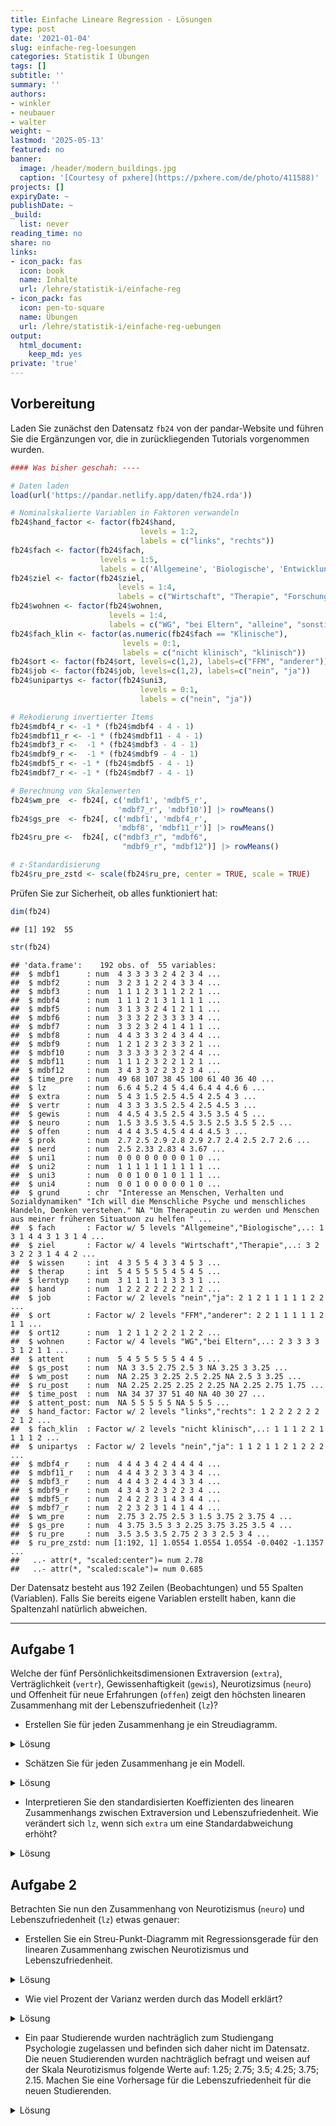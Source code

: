 ```yaml
---
title: Einfache Lineare Regression - Lösungen
type: post
date: '2021-01-04'
slug: einfache-reg-loesungen
categories: Statistik I Übungen
tags: []
subtitle: ''
summary: ''
authors:
- winkler
- neubauer
- walter
weight: ~
lastmod: '2025-05-13'
featured: no
banner:
  image: /header/modern_buildings.jpg
  caption: '[Courtesy of pxhere](https://pxhere.com/de/photo/411588)'
projects: []
expiryDate: ~
publishDate: ~
_build:
  list: never
reading_time: no
share: no
links:
- icon_pack: fas
  icon: book
  name: Inhalte
  url: /lehre/statistik-i/einfache-reg
- icon_pack: fas
  icon: pen-to-square
  name: Übungen
  url: /lehre/statistik-i/einfache-reg-uebungen
output:
  html_document:
    keep_md: yes
private: 'true'
---
```




## Vorbereitung

Laden Sie zunächst den Datensatz `fb24` von der pandar-Website und führen Sie die Ergänzungen vor, die in zurückliegenden Tutorials vorgenommen wurden. 


```r
#### Was bisher geschah: ----

# Daten laden
load(url('https://pandar.netlify.app/daten/fb24.rda'))  

# Nominalskalierte Variablen in Faktoren verwandeln
fb24$hand_factor <- factor(fb24$hand,
                             levels = 1:2,
                             labels = c("links", "rechts"))
fb24$fach <- factor(fb24$fach,
                    levels = 1:5,
                    labels = c('Allgemeine', 'Biologische', 'Entwicklung', 'Klinische', 'Diag./Meth.'))
fb24$ziel <- factor(fb24$ziel,
                        levels = 1:4,
                        labels = c("Wirtschaft", "Therapie", "Forschung", "Andere"))
fb24$wohnen <- factor(fb24$wohnen, 
                      levels = 1:4, 
                      labels = c("WG", "bei Eltern", "alleine", "sonstiges"))
fb24$fach_klin <- factor(as.numeric(fb24$fach == "Klinische"),
                         levels = 0:1,
                         labels = c("nicht klinisch", "klinisch"))
fb24$ort <- factor(fb24$ort, levels=c(1,2), labels=c("FFM", "anderer"))
fb24$job <- factor(fb24$job, levels=c(1,2), labels=c("nein", "ja"))
fb24$unipartys <- factor(fb24$uni3,
                             levels = 0:1,
                             labels = c("nein", "ja"))

# Rekodierung invertierter Items
fb24$mdbf4_r <- -1 * (fb24$mdbf4 - 4 - 1)
fb24$mdbf11_r <- -1 * (fb24$mdbf11 - 4 - 1)
fb24$mdbf3_r <-  -1 * (fb24$mdbf3 - 4 - 1)
fb24$mdbf9_r <-  -1 * (fb24$mdbf9 - 4 - 1)
fb24$mdbf5_r <- -1 * (fb24$mdbf5 - 4 - 1)
fb24$mdbf7_r <- -1 * (fb24$mdbf7 - 4 - 1)

# Berechnung von Skalenwerten
fb24$wm_pre  <- fb24[, c('mdbf1', 'mdbf5_r', 
                        'mdbf7_r', 'mdbf10')] |> rowMeans()
fb24$gs_pre  <- fb24[, c('mdbf1', 'mdbf4_r', 
                        'mdbf8', 'mdbf11_r')] |> rowMeans()
fb24$ru_pre <-  fb24[, c("mdbf3_r", "mdbf6", 
                         "mdbf9_r", "mdbf12")] |> rowMeans()

# z-Standardisierung
fb24$ru_pre_zstd <- scale(fb24$ru_pre, center = TRUE, scale = TRUE)
```

Prüfen Sie zur Sicherheit, ob alles funktioniert hat: 


```r
dim(fb24)
```

```
## [1] 192  55
```

```r
str(fb24)
```

```
## 'data.frame':	192 obs. of  55 variables:
##  $ mdbf1      : num  4 3 3 3 3 2 4 2 3 4 ...
##  $ mdbf2      : num  3 2 3 1 2 2 4 3 3 4 ...
##  $ mdbf3      : num  1 1 1 2 3 1 1 2 2 1 ...
##  $ mdbf4      : num  1 1 1 2 1 3 1 1 1 1 ...
##  $ mdbf5      : num  3 1 3 3 2 4 1 2 1 1 ...
##  $ mdbf6      : num  3 3 3 2 2 3 3 3 3 4 ...
##  $ mdbf7      : num  3 3 2 3 2 4 1 4 1 1 ...
##  $ mdbf8      : num  4 4 3 3 3 2 4 3 4 4 ...
##  $ mdbf9      : num  1 2 1 2 3 2 3 3 2 1 ...
##  $ mdbf10     : num  3 3 3 3 3 2 3 2 4 4 ...
##  $ mdbf11     : num  1 1 1 2 3 2 2 1 2 1 ...
##  $ mdbf12     : num  3 4 3 3 2 2 3 2 3 4 ...
##  $ time_pre   : num  49 68 107 38 45 100 61 40 36 40 ...
##  $ lz         : num  6.6 4 5.2 4 5 4.4 6.4 4 4.6 6 ...
##  $ extra      : num  5 4 3 1.5 2.5 4.5 4 2.5 4 3 ...
##  $ vertr      : num  4 3 3 3 3.5 2.5 4 2.5 4.5 3 ...
##  $ gewis      : num  4 4.5 4 3.5 2.5 4 3.5 3.5 4 5 ...
##  $ neuro      : num  1.5 3 3.5 3.5 4.5 3.5 2.5 3.5 5 2.5 ...
##  $ offen      : num  4 4 4 3.5 4.5 4 4 4 4.5 3 ...
##  $ prok       : num  2.7 2.5 2.9 2.8 2.9 2.7 2.4 2.5 2.7 2.6 ...
##  $ nerd       : num  2.5 2.33 2.83 4 3.67 ...
##  $ uni1       : num  0 0 0 0 0 0 0 0 1 0 ...
##  $ uni2       : num  1 1 1 1 1 1 1 1 1 1 ...
##  $ uni3       : num  0 0 1 0 0 1 0 1 1 1 ...
##  $ uni4       : num  0 0 1 0 0 0 0 0 1 0 ...
##  $ grund      : chr  "Interesse an Menschen, Verhalten und Sozialdynamiken" "Ich will die Menschliche Psyche und menschliches Handeln, Denken verstehen." NA "Um Therapeutin zu werden und Menschen aus meiner früheren Situatuon zu helfen " ...
##  $ fach       : Factor w/ 5 levels "Allgemeine","Biologische",..: 1 3 1 4 4 3 1 3 1 4 ...
##  $ ziel       : Factor w/ 4 levels "Wirtschaft","Therapie",..: 3 2 3 2 2 3 1 4 4 2 ...
##  $ wissen     : int  4 3 5 5 4 3 3 4 5 3 ...
##  $ therap     : int  5 4 5 5 5 5 4 5 4 5 ...
##  $ lerntyp    : num  3 1 1 1 1 1 3 3 3 1 ...
##  $ hand       : num  1 2 2 2 2 2 2 2 1 2 ...
##  $ job        : Factor w/ 2 levels "nein","ja": 2 1 2 1 1 1 1 1 2 2 ...
##  $ ort        : Factor w/ 2 levels "FFM","anderer": 2 2 1 1 1 1 1 2 1 1 ...
##  $ ort12      : num  1 2 1 1 2 2 2 1 2 2 ...
##  $ wohnen     : Factor w/ 4 levels "WG","bei Eltern",..: 2 3 3 3 3 3 1 2 1 1 ...
##  $ attent     : num  5 4 5 5 5 5 5 4 4 5 ...
##  $ gs_post    : num  NA 3 3.5 2.75 2.5 3 NA 3.25 3 3.25 ...
##  $ wm_post    : num  NA 2.25 3 2.25 2.5 2.25 NA 2.5 3 3.25 ...
##  $ ru_post    : num  NA 2.25 2.25 2.25 2 2.25 NA 2.25 2.75 1.75 ...
##  $ time_post  : num  NA 34 37 37 51 40 NA 40 30 27 ...
##  $ attent_post: num  NA 5 5 5 5 5 NA 5 5 5 ...
##  $ hand_factor: Factor w/ 2 levels "links","rechts": 1 2 2 2 2 2 2 2 1 2 ...
##  $ fach_klin  : Factor w/ 2 levels "nicht klinisch",..: 1 1 1 2 2 1 1 1 1 2 ...
##  $ unipartys  : Factor w/ 2 levels "nein","ja": 1 1 2 1 1 2 1 2 2 2 ...
##  $ mdbf4_r    : num  4 4 4 3 4 2 4 4 4 4 ...
##  $ mdbf11_r   : num  4 4 4 3 2 3 3 4 3 4 ...
##  $ mdbf3_r    : num  4 4 4 3 2 4 4 3 3 4 ...
##  $ mdbf9_r    : num  4 3 4 3 2 3 2 2 3 4 ...
##  $ mdbf5_r    : num  2 4 2 2 3 1 4 3 4 4 ...
##  $ mdbf7_r    : num  2 2 3 2 3 1 4 1 4 4 ...
##  $ wm_pre     : num  2.75 3 2.75 2.5 3 1.5 3.75 2 3.75 4 ...
##  $ gs_pre     : num  4 3.75 3.5 3 3 2.25 3.75 3.25 3.5 4 ...
##  $ ru_pre     : num  3.5 3.5 3.5 2.75 2 3 3 2.5 3 4 ...
##  $ ru_pre_zstd: num [1:192, 1] 1.0554 1.0554 1.0554 -0.0402 -1.1357 ...
##   ..- attr(*, "scaled:center")= num 2.78
##   ..- attr(*, "scaled:scale")= num 0.685
```

Der Datensatz besteht aus 192 Zeilen (Beobachtungen) und 55 Spalten (Variablen). Falls Sie bereits eigene Variablen erstellt haben, kann die Spaltenzahl natürlich abweichen.

***
    
   
## Aufgabe 1
Welche der fünf Persönlichkeitsdimensionen Extraversion (`extra`), Verträglichkeit (`vertr`), Gewissenhaftigkeit (`gewis`), Neurotizsimus (`neuro`) und Offenheit für neue Erfahrungen (`offen`) zeigt den höchsten linearen Zusammenhang mit der Lebenszufriedenheit (`lz`)?

  * Erstellen Sie für jeden Zusammenhang je ein Streudiagramm.

<details><summary>Lösung</summary>

**`extra`:**

```r
plot(fb24$extra, fb24$lz, xlim = c(0, 6), ylim = c(0, 7), pch = 19)
```

![](/einfache-reg-loesungen_files/unnamed-chunk-3-1.png)<!-- -->

**`vertr`:**

```r
plot(fb24$vertr, fb24$lz, xlim = c(0, 6), ylim = c(0, 7), pch = 19)
```

![](/einfache-reg-loesungen_files/unnamed-chunk-4-1.png)<!-- -->

**`gewis`:**

```r
plot(fb24$gewis, fb24$lz, xlim = c(0, 6), ylim = c(0, 7), pch = 19)
```

![](/einfache-reg-loesungen_files/unnamed-chunk-5-1.png)<!-- -->

**`neuro`:**

```r
plot(fb24$neuro, fb24$lz, xlim = c(0, 6), ylim = c(0, 7), pch = 19)
```

![](/einfache-reg-loesungen_files/unnamed-chunk-6-1.png)<!-- -->

**`intel`:**

```r
plot(fb24$offen, fb24$lz, xlim = c(0, 6), ylim = c(0, 7), pch = 19)
```

![](/einfache-reg-loesungen_files/unnamed-chunk-7-1.png)<!-- -->

</details>

  * Schätzen Sie für jeden Zusammenhang je ein Modell.

<details><summary>Lösung</summary>

**`extra`:**

```r
fme <- lm(lz ~ extra, fb24)
summary(fme)
```

```
## 
## Call:
## lm(formula = lz ~ extra, data = fb24)
## 
## Residuals:
##     Min      1Q  Median      3Q     Max 
## -3.0204 -0.6463  0.1537  0.7408  2.0572 
## 
## Coefficients:
##             Estimate Std. Error t value Pr(>|t|)    
## (Intercept)  3.43939    0.25842  13.309  < 2e-16 ***
## extra        0.45172    0.07532   5.998 9.99e-09 ***
## ---
## Signif. codes:  0 '***' 0.001 '**' 0.01 '*' 0.05 '.' 0.1 ' ' 1
## 
## Residual standard error: 1.057 on 189 degrees of freedom
##   (1 Beobachtung als fehlend gelöscht)
## Multiple R-squared:  0.1599,	Adjusted R-squared:  0.1554 
## F-statistic: 35.97 on 1 and 189 DF,  p-value: 9.992e-09
```

**`vertr`:**

```r
fmv <- lm(lz ~ vertr, fb24)
summary(fmv)
```

```
## 
## Call:
## lm(formula = lz ~ vertr, data = fb24)
## 
## Residuals:
##      Min       1Q   Median       3Q      Max 
## -3.04951 -0.67250  0.07616  0.85049  2.12750 
## 
## Coefficients:
##             Estimate Std. Error t value Pr(>|t|)    
## (Intercept)   4.0442     0.3588  11.271   <2e-16 ***
## vertr         0.2513     0.1003   2.507    0.013 *  
## ---
## Signif. codes:  0 '***' 0.001 '**' 0.01 '*' 0.05 '.' 0.1 ' ' 1
## 
## Residual standard error: 1.134 on 189 degrees of freedom
##   (1 Beobachtung als fehlend gelöscht)
## Multiple R-squared:  0.03218,	Adjusted R-squared:  0.02706 
## F-statistic: 6.285 on 1 and 189 DF,  p-value: 0.01302
```

**`gewis`:**

```r
fmg <- lm(lz ~ gewis, fb24)
summary(fmg)
```

```
## 
## Call:
## lm(formula = lz ~ gewis, data = fb24)
## 
## Residuals:
##     Min      1Q  Median      3Q     Max 
## -3.0219 -0.6895  0.1105  0.8766  2.2090 
## 
## Coefficients:
##             Estimate Std. Error t value Pr(>|t|)    
## (Intercept)  3.76025    0.32588  11.539  < 2e-16 ***
## gewis        0.33232    0.09049   3.673 0.000312 ***
## ---
## Signif. codes:  0 '***' 0.001 '**' 0.01 '*' 0.05 '.' 0.1 ' ' 1
## 
## Residual standard error: 1.114 on 189 degrees of freedom
##   (1 Beobachtung als fehlend gelöscht)
## Multiple R-squared:  0.06661,	Adjusted R-squared:  0.06167 
## F-statistic: 13.49 on 1 and 189 DF,  p-value: 0.0003125
```

**`neuro`:**

```r
fmn <- lm(lz ~ neuro, fb24)
summary(fmn)
```

```
## 
## Call:
## lm(formula = lz ~ neuro, data = fb24)
## 
## Residuals:
##     Min      1Q  Median      3Q     Max 
## -2.7780 -0.7258  0.1699  0.7481  2.2827 
## 
## Coefficients:
##             Estimate Std. Error t value Pr(>|t|)    
## (Intercept)   6.6387     0.2843  23.347  < 2e-16 ***
## neuro        -0.5043     0.0804  -6.272 2.37e-09 ***
## ---
## Signif. codes:  0 '***' 0.001 '**' 0.01 '*' 0.05 '.' 0.1 ' ' 1
## 
## Residual standard error: 1.049 on 189 degrees of freedom
##   (1 Beobachtung als fehlend gelöscht)
## Multiple R-squared:  0.1723,	Adjusted R-squared:  0.1679 
## F-statistic: 39.34 on 1 and 189 DF,  p-value: 2.368e-09
```

**`intel`:**

```r
fmo <- lm(lz ~ offen, fb24)
summary(fmo)
```

```
## 
## Call:
## lm(formula = lz ~ offen, data = fb24)
## 
## Residuals:
##      Min       1Q   Median       3Q      Max 
## -3.02651 -0.71322  0.01824  0.81824  2.01824 
## 
## Coefficients:
##             Estimate Std. Error t value Pr(>|t|)    
## (Intercept)  4.57896    0.33563  13.643   <2e-16 ***
## offen        0.08951    0.08537   1.049    0.296    
## ---
## Signif. codes:  0 '***' 0.001 '**' 0.01 '*' 0.05 '.' 0.1 ' ' 1
## 
## Residual standard error: 1.149 on 189 degrees of freedom
##   (1 Beobachtung als fehlend gelöscht)
## Multiple R-squared:  0.005783,	Adjusted R-squared:  0.0005228 
## F-statistic: 1.099 on 1 and 189 DF,  p-value: 0.2957
```
Wenn wir die Koeffizienten der Modelle vergleichen, sehen wir, dass `extra` den stärksten linearen Zusammenhang mit `lz` aufweist (Hinweis: für den Vergleich der Modelle vergleichen wir den Determinationskoeffizienten der fünf Modelle = Multiple R-squared im R-Output! Dieser ist für das Modell mit dem Prädiktor Extraversion am höchsten)

</details>

  * Interpretieren Sie den standardisierten Koeffizienten des linearen Zusammenhangs zwischen Extraversion und Lebenszufriedenheit. Wie verändert sich `lz`, wenn sich `extra` um eine Standardabweichung erhöht?
 
<details><summary>Lösung</summary>

Für diese Aufgabe gibt es zwei Lösungsansätze.

1. Das Einbauen der scale()-Funktion in unser Regressionsmodell.

2. Das Verwenden der lm.beta()-Funktion aus dem gleichnamigen Paket.

Es gilt zu Beachten:
Wenn wir die Lösung zwischen den zwei Ansätzen vergleichen, ist der Wert des standardisierten Koeffizienten nicht exakt gleich.
Dies ist der Fall, weil bei der standardisierten Regression mithilfe der lm()- und scale()-Befehle, das Intercept noch mitgeschätzt wird und sich dadurch auch auf die Schätzung des Koeffizienten auswirkt. Dies sollte sich aber in der Regel erst in den hinteren Nachkommastellen auswirken, sodass es für die Interpretation der Größe des Koeffizienten für gewöhnlich keine relevante Rolle spielt.


Zu 1:

```r
sfme <- lm(scale(lz) ~ scale(extra), fb24)
sfme
```

```
## 
## Call:
## lm(formula = scale(lz) ~ scale(extra), data = fb24)
## 
## Coefficients:
##  (Intercept)  scale(extra)  
##   -5.044e-16     3.999e-01
```


Zu 2:

Für die Lösung der Aufgabe verwenden wir die lm.beta() Funktion. Diese stammt aus dem lm.beta-Paket, welches installiert und dann geladen werden muss.

```r
library(lm.beta)

sfme2 <- lm.beta(fme)
summary(sfme2)         # reg |> lm.beta() |> summary()
```

```
## 
## Call:
## lm(formula = lz ~ extra, data = fb24)
## 
## Residuals:
##     Min      1Q  Median      3Q     Max 
## -3.0204 -0.6463  0.1537  0.7408  2.0572 
## 
## Coefficients:
##             Estimate Standardized Std. Error t value Pr(>|t|)    
## (Intercept)  3.43939           NA    0.25842  13.309  < 2e-16 ***
## extra        0.45172      0.39986    0.07532   5.998 9.99e-09 ***
## ---
## Signif. codes:  0 '***' 0.001 '**' 0.01 '*' 0.05 '.' 0.1 ' ' 1
## 
## Residual standard error: 1.057 on 189 degrees of freedom
##   (1 Beobachtung als fehlend gelöscht)
## Multiple R-squared:  0.1599,	Adjusted R-squared:  0.1554 
## F-statistic: 35.97 on 1 and 189 DF,  p-value: 9.992e-09
```

lm.beta()  ergänzt den Output der lm()-Funktion an der Stelle der Koeffizienten um die Spalte "Standardized". Dieser können wir den standardisierten Koeffizienten des linearen Zusammenhangs zwischen Extraversion und Lebenszufriedenheit entnehmen.

Wenn sich die Variable `extra` um eine Standardabweichung verändert, verändert sich das Kriterium `lz` um 0.4 Standardabweichungen.

</details>

## Aufgabe 2

Betrachten Sie nun den Zusammenhang von Neurotizismus (`neuro`) und Lebenszufriedenheit (`lz`) etwas genauer:

  * Erstellen Sie ein Streu-Punkt-Diagramm  mit Regressionsgerade für den linearen Zusammenhang zwischen Neurotizismus und Lebenszufriedenheit.

<details><summary>Lösung</summary>


```r
plot(fb24$neuro, fb24$lz, xlim = c(0, 6), ylim = c(0, 7), pch = 19)
abline(fmn, col = "red")
```

![](/einfache-reg-loesungen_files/unnamed-chunk-15-1.png)<!-- -->

</details>

  * Wie viel Prozent der Varianz werden durch das Modell erklärt?

<details><summary>Lösung</summary>


```r
summary(fmn)
```

```
## 
## Call:
## lm(formula = lz ~ neuro, data = fb24)
## 
## Residuals:
##     Min      1Q  Median      3Q     Max 
## -2.7780 -0.7258  0.1699  0.7481  2.2827 
## 
## Coefficients:
##             Estimate Std. Error t value Pr(>|t|)    
## (Intercept)   6.6387     0.2843  23.347  < 2e-16 ***
## neuro        -0.5043     0.0804  -6.272 2.37e-09 ***
## ---
## Signif. codes:  0 '***' 0.001 '**' 0.01 '*' 0.05 '.' 0.1 ' ' 1
## 
## Residual standard error: 1.049 on 189 degrees of freedom
##   (1 Beobachtung als fehlend gelöscht)
## Multiple R-squared:  0.1723,	Adjusted R-squared:  0.1679 
## F-statistic: 39.34 on 1 and 189 DF,  p-value: 2.368e-09
```

$\rightarrow$ Das Modell erklärt 17.23% der Varianz in Lebenszufriedenheit durch Neurotizismus.

</details>

  * Ein paar Studierende wurden nachträglich zum Studiengang Psychologie zugelassen und befinden sich daher nicht im Datensatz. Die neuen Studierenden wurden nachträglich befragt und weisen auf der Skala Neurotizismus folgende Werte auf: 1.25; 2.75; 3.5; 4.25; 3.75; 2.15. Machen Sie eine Vorhersage für die Lebenszufriedenheit für die neuen Studierenden.

<details><summary>Lösung</summary>


```r
new <- data.frame(neuro = c(1.25, 2.75, 3.5, 4.25, 3.75, 2.15))
predict(fmn, newdata = new)
```

```
##        1        2        3        4        5        6 
## 6.008326 5.251903 4.873691 4.495480 4.747621 5.554472
```

</details> 
